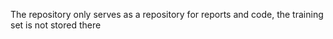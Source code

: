 The repository only serves as a repository for reports and code, the training set is not stored there
